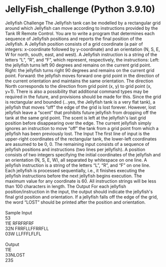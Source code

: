# JellyFish_challenge (Python 3.9.10)

Jellyfish Challenge  The Jellyfish tank can be modelled by a rectangular grid around which Jellyfish can move according to instructions provided by the Tank IR Remote Control. You are to write a program that determines each sequence of Jellyfish positions and reports the final position of the Jellyfish. A Jellyfish position consists of a grid coordinate (a pair of integers: x-coordinate followed by y-coordinate) and an orientation (N, S, E, W for north, south, east, and west).  A Jellyfish instruction is a string of the letters “L”, “R”, and “F”, which represent, respectively, the instructions:  Left: the jellyfish turns left 90 degrees and remains on the current grid point. Right: the jellyfish turns right 90 degrees and remains on the current grid point. Forward: the jellyfish moves forward one grid point in the direction of the current orientation and maintains the same orientation. The direction North corresponds to the direction from grid point (x, y) to grid point (x, y+1). There is also a possibility that additional command types may be required in the future, and provisions should be made for this.  Since the grid is rectangular and bounded (...yes, the Jellyfish tank is a very flat tank), a jellyfish that moves “off” the edge of the grid is lost forever. However, lost jellyfish leave a “scent” that prohibits future jellyfish from dropping off the tank at the same grid point. The scent is left at the jellyfish's last grid position before disappearing over the edge. The current jellyfish simply ignores an instruction to move “off” the tank from a grid point from which a jellyfish has been previously lost.  The Input The first line of input is the upper-right coordinates of the rectangular tank, the lower-left coordinates are assumed to be 0, 0. The remaining input consists of a sequence of jellyfish positions and instructions (two lines per jellyfish). A position consists of two integers specifying the initial coordinates of the jellyfish and an orientation (N, S, E, W), all separated by whitespace on one line. A jellyfish instruction is a string of the letters “L”, “R”, and “F” on one line.  Each jellyfish is processed sequentially, i.e., it finishes executing the jellyfish instructions before the next jellyfish begins execution. The maximum value for any coordinate is 60. All instruction strings will be less than 100 characters in length.  The Output For each jellyfish position/instruction in the input, the output should indicate the jellyfish's final grid position and orientation. If a jellyfish falls off the edge of the grid, the word “LOST” should be printed after the position and orientation.
<br>
<br>Sample Input  
53 <br>
11E RFRFRFRF <br>
32N FRRFLLFFRRFLL <br>
03W LLFFFLFLFL <br>
<br>
Output  
11E<br>
33NLOST<br> 
23S
